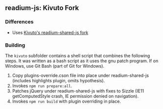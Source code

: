 readium-js: Kivuto Fork
-----------------------

### Differences

* Uses [Kivuto's readium-shared-js fork](https://github.com/kivuto/readium-shared-js)

### Building

The `kivuto` subfolder contains a shell script that combines the following steps. It was written as a bash script as it uses the gnu patch program. If on Windows, use Git Bash (part of Git for Windows).

1. Copy plugins-override.cson file into place under readium-shared-js (includes highlights plugin, omits hypothesis).
2. Invokes `npm run prepare:all`.
3. Patches jQuery under readium-shared-js with fixes to Sizzle (IE11 getComputedStyle crash, IE permission denied on navigation).
4. Invokes `npm run build` with plugin overriding in place.